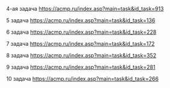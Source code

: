 4-ая задача
https://acmp.ru/index.asp?main=task&id_task=913

5 задача
https://acmp.ru/index.asp?main=task&id_task=136

6 задача
https://acmp.ru/index.asp?main=task&id_task=228

7 задача
https://acmp.ru/index.asp?main=task&id_task=172

8 задача
https://acmp.ru/index.asp?main=task&id_task=352

9 задача
https://acmp.ru/index.asp?main=task&id_task=281

10 задача
https://acmp.ru/index.asp?main=task&id_task=266
